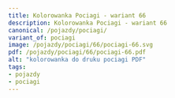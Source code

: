 ```yaml
---
title: Kolorowanka Pociagi - wariant 66
description: Kolorowanka Pociagi - wariant 66
canonical: /pojazdy/pociagi/
variant_of: pociagi
image: /pojazdy/pociagi/66/pociagi-66.svg
pdf: /pojazdy/pociagi/66/pociagi-66.pdf
alt: "kolorowanka do druku pociagi PDF"
tags:
- pojazdy
- pociagi
---
```

